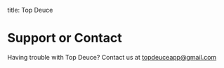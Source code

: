 title: Top Deuce

# Support or Contact

Having trouble with Top Deuce? Contact us at topdeuceapp@gmail.com
